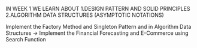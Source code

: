 IN WEEK 1 WE LEARN ABOUT 1.DESIGN PATTERN AND SOLID PRINCIPLES 
                         2.ALGORITHM DATA STRUCTURES (ASYMPTOTIC NOTATIONS)

Implement the Factory Method and Singleton Pattern and in Algorithm Data Structures -> Implement the Financial Forecasting and E-Commerce using Search Function
                         
